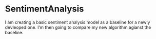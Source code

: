# SentimentAnalysis
I am creating a basic sentiment analysis model as a baseline for a newly devleoped one. I'm then going to compare my new algorithm agianst the baseline.
